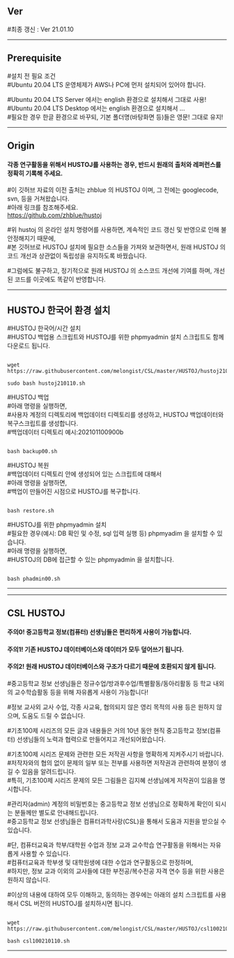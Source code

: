 ## Ver   
#최종 갱신 : Ver 21.01.10   
   
***
   
## Prerequisite   
#설치 전 필요 조건   
#Ubuntu 20.04 LTS 운영체제가 AWS나 PC에 먼저 설치되어 있어야 합니다.   
   
#Ubuntu 20.04 LTS Server  에서는 english 환경으로 설치해서 그대로 사용!   
#Ubuntu 20.04 LTS Desktop 에서는 english 환경으로 설치해서 ...   
#필요한 경우 한글 환경으로 바꾸되, 기본 폴더명(바탕화면 등)들은 영문! 그대로 유지!   
   
***
   
## Origin   
#### 각종 연구활동을 위해서 HUSTOJ를 사용하는 경우, 반드시 원래의 출처와 레퍼런스를 정확히 기록해 주세요.   
#이 깃허브 자료의 이전 출처는 zhblue 의 HUSTOJ 이며, 그 전에는 googlecode, svn, 등을 거쳐왔습니다.   
#아래 링크를 참조해주세요.   
<https://github.com/zhblue/hustoj>   
   
#위 hustoj 의 온라인 설치 명령어를 사용하면, 계속적인 코드 갱신 및 반영으로 인해 불안정해지기 때문에,   
#본 깃허브로 HUSTOJ 설치에 필요한 소스들을 가져와 보관하면서, 원래 HUSTOJ 의 코드 개선과 상관없이 독립성을 유지하도록 바꿨습니다.   
   
#그럼에도 불구하고, 정기적으로 원래 HUSTOJ 의 소스코드 개선에 기여를 하며, 개선된 코드를 이곳에도 똑같이 반영합니다.   
   
***
         
## HUSTOJ 한국어 환경 설치
#HUSTOJ 한국어/시간 설치   
#HUSTOJ 백업용 스크립트와 HUSTOJ를 위한 phpmyadmin 설치 스크립트도 함께 다운로드 됩니다.   
<pre><code>
wget https://raw.githubusercontent.com/melongist/CSL/master/HUSTOJ/hustoj210110.sh

sudo bash hustoj210110.sh
</code></pre>

#HUSTOJ 백업   
#아래 명령을 실행하면,   
#사용자 계정의 디렉토리에 백업데이터 디렉토리를 생성하고, HUSTOJ 백업데이터와 복구스크립트를 생성합니다.   
#백업데이터 디렉토리 예시:202101100900b   
<pre><code>
bash backup00.sh
</code></pre>
   
#HUSTOJ 복원   
#백업데이터 디렉토리 안에 생성되어 있는 스크립트에 대해서   
#아래 명령을 실행하면,   
#백업이 만들어진 시점으로 HUSTOJ를 복구합니다.   
<pre><code>
bash restore.sh
</code></pre>

#HUSTOJ를 위한 phpmyadmin 설치   
#필요한 경우(예시: DB 확인 및 수정, sql 입력 실행 등) phpmyadim 을 설치할 수 있습니다.   
#아래 명령을 실행하면,   
#HUSTOJ의 DB에 접근할 수 있는 phpmyadmin 을 설치합니다.   
<pre><code>
bash phadmin00.sh
</code></pre>
   
***   
***   

## CSL HUSTOJ
#### 주의0! 중고등학교 정보(컴퓨터) 선생님들은 편리하게 사용이 가능합니다.   
#### 주의1! 기존 HUSTOJ 데이터베이스와 데이터가 모두 덮어쓰기 됩니다.   
#### 주의2! 원래 HUSTOJ 데이터베이스와 구조가 다르기 때문에 호환되지 않게 됩니다.   
    
#중고등학교 정보 선생님들은 정규수업/방과후수업/특별활동/동아리활동 등 학교 내외의 교수학습활동 등을 위해 자유롭게 사용이 가능합니다!      
   
#정보 교사외 교사 수업, 각종 사교육, 협의되지 않은 영리 목적의 사용 등은 원하지 않으며, 도움도 드릴 수 없습니다.    
    
#기초100제 시리즈의 모든 글과 내용들은 거의 10년 동안 현직 중고등학교 정보(컴퓨터) 선생님들의 노력과 협력으로 만들어지고 개선되어왔습니다.   
   
#기초100제 시리즈 문제와 관련한 모든 저작권 사항을 명확하게 지켜주시기 바랍니다.   
#저작자와의 협의 없이 문제의 일부 또는 전부를 사용하면 저작권과 관련하여 분쟁이 생길 수 있음을 알려드립니다.   
#특히, 기초100제 시리즈 문제의 모든 그림들은 김지혜 선생님에게 저작권이 있음을 명시합니다.   
   
#관리자(admin) 계정의 비밀번호는 중고등학교 정보 선생님으로 정확하게 확인이 되시는 분들께만 별도로 안내해드립니다.   
#중고등학교 정보 선생님들은 컴퓨터과학사랑(CSL)을 통해서 도움과 지원을 받으실 수 있습니다.    

#단, 컴퓨터교육과 학부/대학원 수업과 정보 교과 교수학습 연구활동을 위해서는 자유롭게 사용할 수 있습니다.   
#컴퓨터교육과 학부생 및 대학원생에 대한 수업과 연구활동으로 한정하며,   
#하지만, 정보 교과 이외의 교사들에 대한 부전공/복수전공 자격 연수 등을 위한 사용은 원하지 않습니다.   
   
#이상의 내용에 대하여 모두 이해하고, 동의하는 경우에는 아래의 설치 스크립트를 사용해서 CSL 버전의 HUSTOJ를 설치하시면 됩니다.   
   
<pre><code>
wget https://raw.githubusercontent.com/melongist/CSL/master/HUSTOJ/csl100210110.sh
   
bash csl100210110.sh
</code></pre>
   
***   
   

